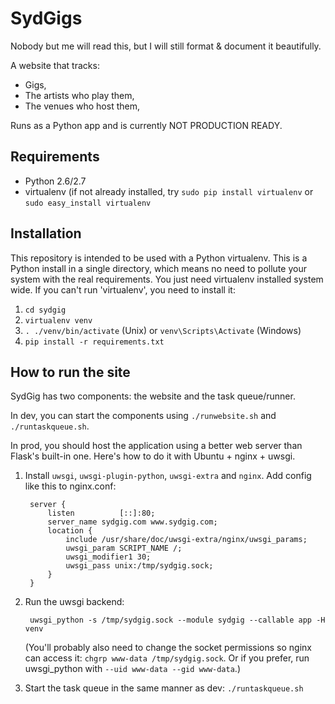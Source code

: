 SydGigs
=======

Nobody but me will read this, but I will still format & document it beautifully.

A website that tracks:

* Gigs,
* The artists who play them,
* The venues who host them,

Runs as a Python app and is currently NOT PRODUCTION READY.

Requirements
------------

* Python 2.6/2.7
* virtualenv (if not already installed, try `sudo pip install virtualenv` or `sudo easy_install virtualenv`

Installation
------------

This repository is intended to be used with a Python virtualenv. This is a Python install in a single directory, which means no need to pollute your system with the real requirements. You just need virtualenv installed system wide. If you can't run 'virtualenv', you need to install it:

1. `cd sydgig`
2. `virtualenv venv`
3. `. ./venv/bin/activate` (Unix) or `venv\Scripts\Activate` (Windows)
4. `pip install -r requirements.txt`

How to run the site
-------------------

SydGig has two components: the website and the task queue/runner.

In dev, you can start the components using `./runwebsite.sh` and `./runtaskqueue.sh`.

In prod, you should host the application using a better web server than Flask's built-in one. Here's how to do it with Ubuntu + nginx + uwsgi.

1. Install `uwsgi`, `uwsgi-plugin-python`, `uwsgi-extra` and `nginx`. Add config like this to nginx.conf:

        server {
            listen          [::]:80;
            server_name sydgig.com www.sydgig.com;
            location {
                include /usr/share/doc/uwsgi-extra/nginx/uwsgi_params;
                uwsgi_param SCRIPT_NAME /;
                uwsgi_modifier1 30;
                uwsgi_pass unix:/tmp/sydgig.sock;
            }
        }

2. Run the uwsgi backend:

        uwsgi_python -s /tmp/sydgig.sock --module sydgig --callable app -H venv

   (You'll probably also need to change the socket permissions so nginx can access it: `chgrp www-data /tmp/sydgig.sock`. Or if you prefer, run uwsgi\_python with `--uid www-data --gid www-data`.)

3. Start the task queue in the same manner as dev: `./runtaskqueue.sh`
